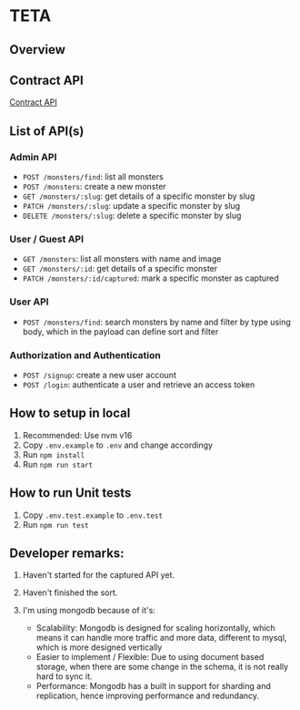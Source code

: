 # TETA

## Overview

## Contract API

[Contract API](https://wild-fan-514.notion.site/Contract-API-ea19e5eac52d4d87a8f0b4e671dfc10c)

## List of API(s)

### Admin API

- `POST /monsters/find`: list all monsters
- `POST /monsters`: create a new monster
- `GET /monsters/:slug`: get details of a specific monster by slug
- `PATCH /monsters/:slug`: update a specific monster by slug
- `DELETE /monsters/:slug`: delete a specific monster by slug

### User / Guest API

- `GET /monsters`: list all monsters with name and image
- `GET /monsters/:id`: get details of a specific monster
- `PATCH /monsters/:id/captured`: mark a specific monster as captured

### User API

- `POST /monsters/find`: search monsters by name and filter by type using body, which in the payload can define sort and filter

### Authorization and Authentication

- `POST /signup`: create a new user account
- `POST /login`: authenticate a user and retrieve an access token

## How to setup in local

1. Recommended: Use nvm v16
2. Copy `.env.example` to `.env` and change accordingy
3. Run `npm install`
4. Run `npm run start`

## How to run Unit tests

1. Copy `.env.test.example` to `.env.test`
2. Run `npm run test`

## Developer remarks:

1. Haven't started for the captured API yet.
2. Haven't finished the sort.
3. I'm using mongodb because of it's:

   - Scalability: Mongodb is designed for scaling horizontally, which means it can handle more traffic and more data, different to mysql, which is more designed vertically
   - Easier to implement / Flexible: Due to using document based storage, when there are some change in the schema, it is not really hard to sync it.
   - Performance: Mongodb has a built in support for sharding and replication, hence improving performance and redundancy.
